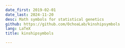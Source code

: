 ```yaml
---
date_first: 2019-02-01
date_last: 2024-11-20
desc: Math symbols for statistical genetics
github: https://github.com/OchoaLab/kinshipsymbols
lang: LaTeX
title: kinshipsymbols

---
```

